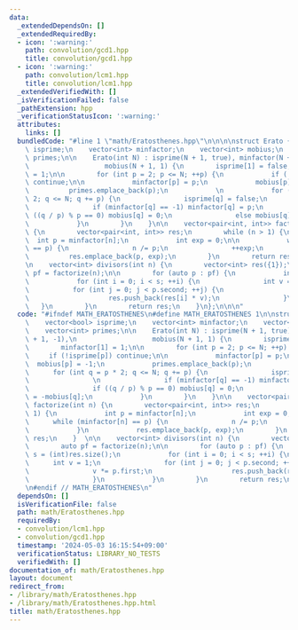 ```yaml
---
data:
  _extendedDependsOn: []
  _extendedRequiredBy:
  - icon: ':warning:'
    path: convolution/gcd1.hpp
    title: convolution/gcd1.hpp
  - icon: ':warning:'
    path: convolution/lcm1.hpp
    title: convolution/lcm1.hpp
  _extendedVerifiedWith: []
  _isVerificationFailed: false
  _pathExtension: hpp
  _verificationStatusIcon: ':warning:'
  attributes:
    links: []
  bundledCode: "#line 1 \"math/Eratosthenes.hpp\"\n\n\n\nstruct Erato {\n    vector<bool>\
    \ isprime;\n    vector<int> minfactor;\n    vector<int> mobius;\n    vector<int>\
    \ primes;\n\n    Erato(int N) : isprime(N + 1, true), minfactor(N + 1, -1),\n\
    \                   mobius(N + 1, 1) {\n        isprime[1] = false;\n        minfactor[1]\
    \ = 1;\n\n        for (int p = 2; p <= N; ++p) {\n            if (!isprime[p])\
    \ continue;\n\n            minfactor[p] = p;\n            mobius[p] = -1;\n  \
    \          primes.emplace_back(p);\n            \n            for (int q = p *\
    \ 2; q <= N; q += p) {\n                isprime[q] = false;\n                \n\
    \                if (minfactor[q] == -1) minfactor[q] = p;\n                if\
    \ ((q / p) % p == 0) mobius[q] = 0;\n                else mobius[q] = -mobius[q];\n\
    \            }\n        }\n    }\n\n    vector<pair<int, int>> factorize(int n)\
    \ {\n        vector<pair<int, int>> res;\n        while (n > 1) {\n          \
    \  int p = minfactor[n];\n            int exp = 0;\n\n            while (minfactor[n]\
    \ == p) {\n                n /= p;\n                ++exp;\n            }\n  \
    \          res.emplace_back(p, exp);\n        }\n        return res;\n    }  \n\
    \n    vector<int> divisors(int n) {\n        vector<int> res({1});\n        auto\
    \ pf = factorize(n);\n\n        for (auto p : pf) {\n            int s = (int)res.size();\n\
    \            for (int i = 0; i < s; ++i) {\n                int v = 1;\n     \
    \           for (int j = 0; j < p.second; ++j) {\n                    v *= p.first;\n\
    \                    res.push_back(res[i] * v);\n                }\n         \
    \   }\n        }\n        return res;\n    }\n};\n\n\n"
  code: "#ifndef MATH_ERATOSTHENES\n#define MATH_ERATOSTHENES 1\n\nstruct Erato {\n\
    \    vector<bool> isprime;\n    vector<int> minfactor;\n    vector<int> mobius;\n\
    \    vector<int> primes;\n\n    Erato(int N) : isprime(N + 1, true), minfactor(N\
    \ + 1, -1),\n                   mobius(N + 1, 1) {\n        isprime[1] = false;\n\
    \        minfactor[1] = 1;\n\n        for (int p = 2; p <= N; ++p) {\n       \
    \     if (!isprime[p]) continue;\n\n            minfactor[p] = p;\n          \
    \  mobius[p] = -1;\n            primes.emplace_back(p);\n            \n      \
    \      for (int q = p * 2; q <= N; q += p) {\n                isprime[q] = false;\n\
    \                \n                if (minfactor[q] == -1) minfactor[q] = p;\n\
    \                if ((q / p) % p == 0) mobius[q] = 0;\n                else mobius[q]\
    \ = -mobius[q];\n            }\n        }\n    }\n\n    vector<pair<int, int>>\
    \ factorize(int n) {\n        vector<pair<int, int>> res;\n        while (n >\
    \ 1) {\n            int p = minfactor[n];\n            int exp = 0;\n\n      \
    \      while (minfactor[n] == p) {\n                n /= p;\n                ++exp;\n\
    \            }\n            res.emplace_back(p, exp);\n        }\n        return\
    \ res;\n    }  \n\n    vector<int> divisors(int n) {\n        vector<int> res({1});\n\
    \        auto pf = factorize(n);\n\n        for (auto p : pf) {\n            int\
    \ s = (int)res.size();\n            for (int i = 0; i < s; ++i) {\n          \
    \      int v = 1;\n                for (int j = 0; j < p.second; ++j) {\n    \
    \                v *= p.first;\n                    res.push_back(res[i] * v);\n\
    \                }\n            }\n        }\n        return res;\n    }\n};\n\
    \n#endif // MATH_ERATOSTHENES\n"
  dependsOn: []
  isVerificationFile: false
  path: math/Eratosthenes.hpp
  requiredBy:
  - convolution/lcm1.hpp
  - convolution/gcd1.hpp
  timestamp: '2024-05-03 16:15:54+09:00'
  verificationStatus: LIBRARY_NO_TESTS
  verifiedWith: []
documentation_of: math/Eratosthenes.hpp
layout: document
redirect_from:
- /library/math/Eratosthenes.hpp
- /library/math/Eratosthenes.hpp.html
title: math/Eratosthenes.hpp
---
```

